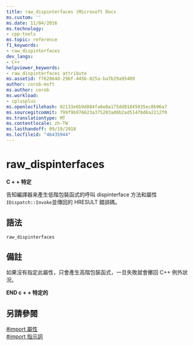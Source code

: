 ```yaml
---
title: raw_dispinterfaces |Microsoft Docs
ms.custom: ''
ms.date: 11/04/2016
ms.technology:
- cpp-tools
ms.topic: reference
f1_keywords:
- raw_dispinterfaces
dev_langs:
- C++
helpviewer_keywords:
- raw_dispinterfaces attribute
ms.assetid: f762864d-29bf-445b-825a-ba7b29a95409
author: corob-msft
ms.author: corob
ms.workload:
- cplusplus
ms.openlocfilehash: 02133e6b9d884fa8e0a175dd01845035ec8b96a7
ms.sourcegitcommit: 799f9b976623a375203ad8b2ad5147bd6a2212f0
ms.translationtype: MT
ms.contentlocale: zh-TW
ms.lasthandoff: 09/19/2018
ms.locfileid: "46435944"
---
```

# <a name="rawdispinterfaces"></a>raw_dispinterfaces
**C + + 特定**  
  
告知編譯器来產生低階包裝函式的呼叫 dispinterface 方法和屬性`IDispatch::Invoke`並傳回的 HRESULT 錯誤碼。  
  
## <a name="syntax"></a>語法  
  
```  
raw_dispinterfaces  
```  
  
## <a name="remarks"></a>備註  
 
如果沒有指定此屬性，只會產生高階包裝函式，一旦失敗就會擲回 C++ 例外狀況。  
  
**END c + + 特定的**  
  
## <a name="see-also"></a>另請參閱  
 
[#import 屬性](../preprocessor/hash-import-attributes-cpp.md)<br/>
[#import 指示詞](../preprocessor/hash-import-directive-cpp.md)